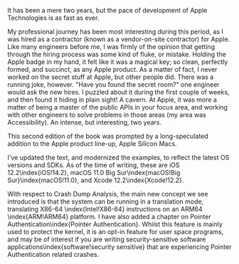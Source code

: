 It has been a mere two years, but the pace of development of Apple Technologies is as fast as ever.

My professional journey has been most interesting during this period, as I was hired as a contractor (known as a vendor-on-site contractor) for Apple.  Like many engineers before me, I was firmly of the opinion that getting through the hiring process was some kind of fluke, or mistake.  Holding the Apple badge in my hand, it felt like it was a magical key; so clean, perfectly formed, and succinct, as any Apple product.  As a matter of fact, I never worked on the secret stuff at Apple, but other people did.  There was a running joke, however.  "Have you found the secret room?" one engineer would ask the new hires.  I puzzled about it during the first couple of weeks, and then found it hiding in plain sight!  A cavern.  At Apple, it was more a matter of being a master of the public APIs in your focus area, and working with other engineers to solve problems in those areas (my area was Accessibility).  An intense, but interesting, two years.

This second edition of the book was prompted by a long-speculated addition to the Apple product line-up, Apple Silicon Macs.

I've updated the text, and modernized the examples, to reflect the latest OS versions and SDKs.  As of the time of writing, these are iOS 12.2\index{iOS!14.2}, macOS 11.0 Big Sur\index{macOS!Big Sur}\index{macOS!11.0}, and Xcode 12.2\index{Xcode!12.2}. 

With respect to Crash Dump Analysis, the main new concept we see introduced is that the system can be running in a translation mode, translating X86-64 \index{Intel!X86-64} instructions on an ARM64 \index{ARM!ARM64} platform.  I have also added a chapter on Pointer Authentication\index{Pointer Authentication}.  Whilst this feature is mainly used to protect the kernel, it is an opt-in feature for user space programs, and may be of interest if you are writing security-sensitive software applications\index{software!security sensitive} that are experiencing Pointer Authentication related crashes.  

